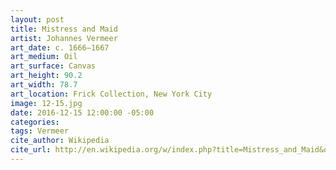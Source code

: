 ```yaml
---
layout: post
title: Mistress and Maid
artist: Johannes Vermeer
art_date: c. 1666–1667
art_medium: Oil
art_surface: Canvas
art_height: 90.2
art_width: 78.7
art_location: Frick Collection, New York City
image: 12-15.jpg
date: 2016-12-15 12:00:00 -05:00
categories:
tags: Vermeer
cite_author: Wikipedia
cite_url: http://en.wikipedia.org/w/index.php?title=Mistress_and_Maid&oldid=574010281
---
```


